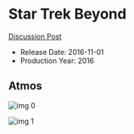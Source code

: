 # Star Trek Beyond

[Discussion Post](https://www.avsforum.com/threads/bass-eq-for-filtered-movies.2995212/post-56865468)

* Release Date: 2016-11-01
* Production Year: 2016

## Atmos

![img 0](https://i.imgur.com/RsA8Y7j.jpg)

![img 1](https://i.imgur.com/KoiBtp9.jpg)

